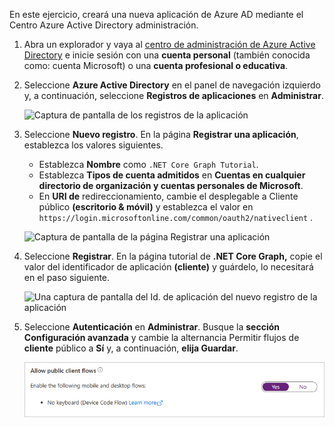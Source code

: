 <!-- markdownlint-disable MD002 MD041 -->

En este ejercicio, creará una nueva aplicación de Azure AD mediante el Centro Azure Active Directory administración.

1. Abra un explorador y vaya al [centro de administración de Azure Active Directory](https://aad.portal.azure.com) e inicie sesión con una **cuenta personal** (también conocida como: cuenta Microsoft) o una **cuenta profesional o educativa**.

1. Seleccione **Azure Active Directory** en el panel de navegación izquierdo y, a continuación, seleccione **Registros de aplicaciones** en **Administrar**.

    ![Captura de pantalla de los registros de la aplicación ](./images/aad-portal-app-registrations.png)

1. Seleccione **Nuevo registro**. En la página **Registrar una aplicación**, establezca los valores siguientes.

    - Establezca **Nombre** como `.NET Core Graph Tutorial`.
    - Establezca **Tipos de cuenta admitidos** en **Cuentas en cualquier directorio de organización y cuentas personales de Microsoft**.
    - En **URI de** redireccionamiento, cambie el desplegable a Cliente público **(escritorio & móvil)** y establezca el valor en `https://login.microsoftonline.com/common/oauth2/nativeclient` .

    ![Captura de pantalla de la página Registrar una aplicación](./images/aad-register-an-app.png)

1. Seleccione **Registrar**. En la página tutorial de **.NET Core Graph,** copie el valor del identificador de aplicación **(cliente)** y guárdelo, lo necesitará en el paso siguiente.

    ![Una captura de pantalla del Id. de aplicación del nuevo registro de la aplicación](./images/aad-application-id.png)

1. Seleccione **Autenticación** en **Administrar**. Busque la **sección Configuración avanzada** y cambie la alternancia Permitir flujos de **cliente** público a **Sí** y, a continuación, **elija Guardar**.

    ![Captura de pantalla de la alternancia Permitir flujos de cliente público](./images/aad-default-client-type.png)
